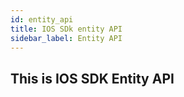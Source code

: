 ```yaml
---
id: entity_api
title: IOS SDk entity API
sidebar_label: Entity API
---
```


## This is IOS SDK Entity API